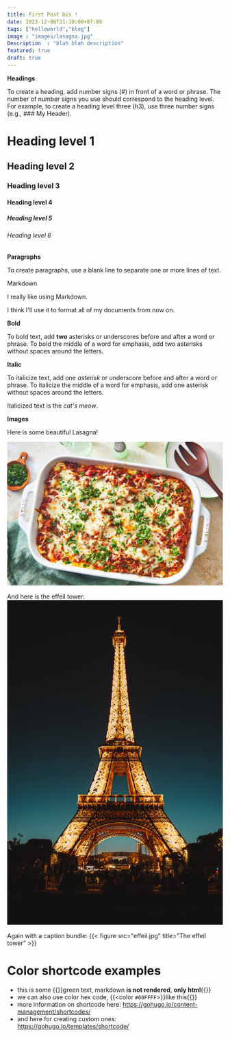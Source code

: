 ```yaml
---
title: First Post bis !
date: 2023-12-08T21:10:00+07:00
tags: ["helloworld","blog"]
image : "images/lasagna.jpg"
Description  : "blah blah description"
featured: true
draft: true
---
```


**Headings**

To create a heading, add number signs (#) in front of a word or phrase. The number of number signs you use should correspond to the heading level. For example, to create a heading level three (h3), use three number signs (e.g., ### My Header).
&nbsp;
# Heading level 1 	
## Heading level 2 	
### Heading level 3 
#### Heading level 4 
##### Heading level 5 
###### Heading level 6 	

**Paragraphs**

To create paragraphs, use a blank line to separate one or more lines of text.

Markdown

I really like using Markdown.

I think I'll use it to format all of my documents from now on.

**Bold**

To bold text, add **two** asterisks or underscores before and after a word or phrase. To bold the middle of a word for emphasis, add two asterisks without spaces around the letters.

**Italic**

To italicize text, add one *asterisk* or underscore before and after a word or phrase. To italicize the middle of a word for emphasis, add one asterisk without spaces around the letters.

Italicized text is the *cat's meow*.

**Images**

Here is some beautiful Lasagna!

![lasagna](images/lasagna.jpg "A Lasagna!")

And here is the effeil tower:
![effeil tower1](images/effeil.jpg)


Again with a caption bundle:
{{<  figure src="effeil.jpg" title="The effeil tower" >}}

# Color shortcode examples
- this is some {{<color green>}}green text, markdown **is not rendered**, <b>only html</b>{{</color>}}
- we can also use color hex code, {{<color `#00FFFF`>}}like this{{</color>}}
- more information on shortcode here: https://gohugo.io/content-management/shortcodes/
- and here for creating custom ones: https://gohugo.io/templates/shortcode/